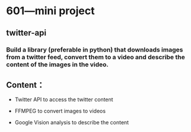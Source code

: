 # 601—mini project
## twitter-api
### Build a library (preferable in python) that downloads images from a twitter feed, convert them to a video and describe the content of the images in the video.

## Content：

- Twitter API to access the twitter content

- FFMPEG to convert images to videos

- Google Vision analysis to describe the content 

